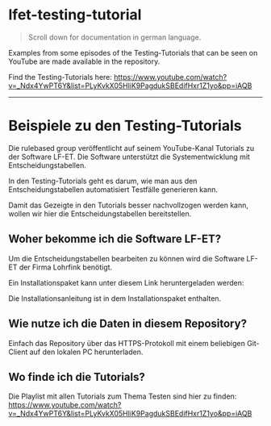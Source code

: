 # lfet-testing-tutorial

> Scroll down for documentation in german language.

Examples from some episodes of the Testing-Tutorials that can be seen on YouTube are made available in the repository.

Find the Testing-Tutorials here: https://www.youtube.com/watch?v=_Ndx4YwPT6Y&list=PLyKvkX05HliK9PagdukSBEdifHxr1Z1yo&pp=iAQB

---

# Beispiele zu den Testing-Tutorials

Die rulebased group veröffentlicht auf seinem YouTube-Kanal Tutorials zu der
Software LF-ET. Die Software unterstützt die Systementwicklung mit 
Entscheidungstabellen.

In den Testing-Tutorials geht es darum, wie man aus den Entscheidungstabellen 
automatisiert Testfälle generieren kann. 

Damit das Gezeigte in den Tutorials besser nachvollzogen werden kann, wollen
wir hier die Entscheidungstabellen bereitstellen.

## Woher bekomme ich die Software LF-ET?

Um die Entscheidungstabellen bearbeiten zu können wird die Software LF-ET der
Firma Lohrfink benötigt. 

Ein Installationspaket kann unter diesem Link heruntergeladen werden:

Die Installationsanleitung ist in dem Installationspaket enthalten.

## Wie nutze ich die Daten in diesem Repository?

Einfach das Repository über das HTTPS-Protokoll mit einem beliebigen Git-Client
auf den lokalen PC herunterladen.

## Wo finde ich die Tutorials?

Die Playlist mit allen Tutorials zum Thema Testen sind hier zu finden:
https://www.youtube.com/watch?v=_Ndx4YwPT6Y&list=PLyKvkX05HliK9PagdukSBEdifHxr1Z1yo&pp=iAQB
